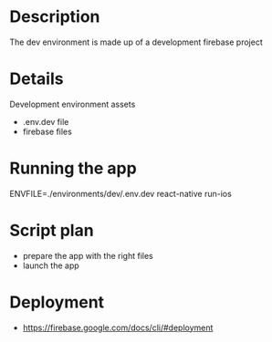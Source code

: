# Description

The dev environment is made up of a development firebase project

# Details

Development environment assets

- .env.dev file
- firebase files

# Running the app

ENVFILE=./environments/dev/.env.dev react-native run-ios

# Script plan

- prepare the app with the right files
- launch the app

# Deployment

- https://firebase.google.com/docs/cli/#deployment
